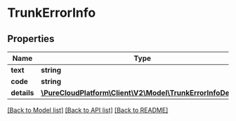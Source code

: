 # TrunkErrorInfo

## Properties
Name | Type | Description | Notes
------------ | ------------- | ------------- | -------------
**text** | **string** |  | [optional] 
**code** | **string** |  | [optional] 
**details** | [**\PureCloudPlatform\Client\V2\Model\TrunkErrorInfoDetails**](TrunkErrorInfoDetails.md) |  | [optional] 

[[Back to Model list]](../README.md#documentation-for-models) [[Back to API list]](../README.md#documentation-for-api-endpoints) [[Back to README]](../README.md)


